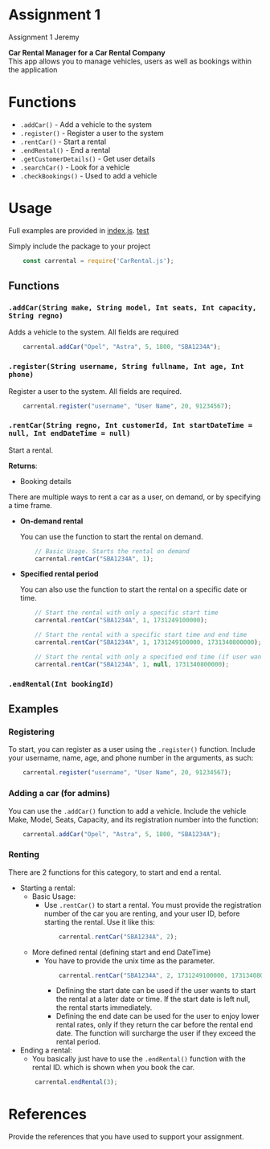 # Assignment 1

Assignment 1 Jeremy

**Car Rental Manager for a Car Rental Company** \
This app allows you to manage vehicles, users as well as bookings within the application

# Functions

* `.addCar()` - Add a vehicle to the system
* `.register()` - Register a user to the system
* `.rentCar()` - Start a rental
* `.endRental()` - End a rental
* `.getCustomerDetails()` - Get user details
* `.searchCar()` - Look for a vehicle
* `.checkBookings()` - Used to add a vehicle

# Usage

Full examples are provided in [index.js](https://github.com/{OWNER}/{REPO}/blob/main/index.js). 
[test](/blob/main/index.js)

Simply include the package to your project
```javascript
    const carrental = require('CarRental.js');
```
## Functions

### `.addCar(String make, String model, Int seats, Int capacity, String regno)`
Adds a vehicle to the system. All fields are required
```javascript
    carrental.addCar("Opel", "Astra", 5, 1800, "SBA1234A");
```

### `.register(String username, String fullname, Int age, Int phone)`
Register a user to the system. All fields are required.
```javascript
    carrental.register("username", "User Name", 20, 91234567);
```

### `.rentCar(String regno, Int customerId, Int startDateTime = null, Int endDateTime = null)`
Start a rental.

**Returns**:

* Booking details

There are multiple ways to rent a car as a user, on demand, or by specifying a time frame. 
* **On-demand rental**

    You can use the function to start the rental on demand. 

    ```javascript
        // Basic Usage. Starts the rental on demand
        carrental.rentCar("SBA1234A", 1);
    ```

* **Specified rental period**

    You can also use the function to start the rental on a specific date or time.
    ```javascript
        // Start the rental with only a specific start time
        carrental.rentCar("SBA1234A", 1, 1731249100000);

        // Start the rental with a specific start time and end time
        carrental.rentCar("SBA1234A", 1, 1731249100000, 1731340800000);

        // Start the rental with only a specified end time (if user wants to enjoy lower rates)
        carrental.rentCar("SBA1234A", 1, null, 1731340800000);
    ```
### `.endRental(Int bookingId)`

## Examples

### Registering

To start, you can register as a user using the `.register()` function. Include your username, name, age, and phone number in the arguments, as such:

```javascript
    carrental.register("username", "User Name", 20, 91234567);
```

### Adding a car (for admins)

You can use the `.addCar()` function to add a vehicle. Include the vehicle Make, Model, Seats, Capacity, and its registration number into the function:
```javascript
    carrental.addCar("Opel", "Astra", 5, 1800, "SBA1234A");
```

### Renting
There are 2 functions for this category, to start and end a rental.
* Starting a rental:
  - Basic Usage:
    - Use `.rentCar()` to start a rental. You must provide the registration number of the car you are renting, and your user ID, before starting the rental. Use it like this:
        ```javascript
            carrental.rentCar("SBA1234A", 2);
        ```
  - More defined rental (defining start and end DateTime)
    - You have to provide the unix time as the parameter.
        ```javascript
            carrental.rentCar("SBA1234A", 2, 1731249100000, 1731340800000);
        ```
        - Defining the start date can be used if the user wants to start the rental at a later date or time. If the start date is left null, the rental starts immediately.
        - Defining the end date can be used for the user to enjoy lower rental rates, only if they return the car before the rental end date. The function will surcharge the user if they exceed the rental period.
* Ending a rental:
  - You basically just have to use the `.endRental()` function with the rental ID. which is shown when you book the car.
  ```javascript
      carrental.endRental(3);
  ```

# References
Provide the references that you have used to support your assignment. 